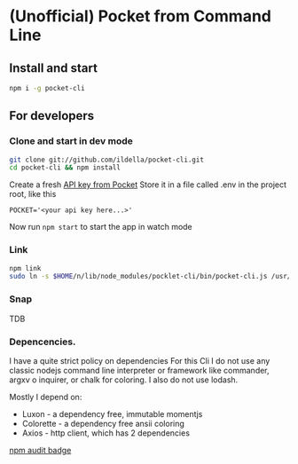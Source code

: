 # (Unofficial) Pocket from Command Line

## Install and start

```bash
npm i -g pocket-cli
```

## For developers

### Clone and start in dev mode

```bash
git clone git://github.com/ildella/pocket-cli.git
cd pocket-cli && npm install
```

Create a fresh [API key from Pocket](https://getpocket.com/developer/apps/new)
Store it in a file called .env in the project root, like this

```
POCKET='<your api key here...>'
```

Now run ```npm start``` to start the app in watch mode

### Link

```bash
npm link
sudo ln -s $HOME/n/lib/node_modules/pocklet-cli/bin/pocket-cli.js /usr/local/bin/pocket-cli-dev
```

### Snap

TDB

### Depencencies. 

I have a quite strict policy on dependencies
For this Cli I do not use any classic nodejs command line interpreter or framework like commander, argxv o inquirer, or chalk for coloring. I also do not use lodash. 

Mostly I depend on:

  * Luxon - a dependency free, immutable momentjs
  * Colorette - a dependency free ansii coloring
  * Axios - http client, which has 2 dependencies

[npm audit badge](...)